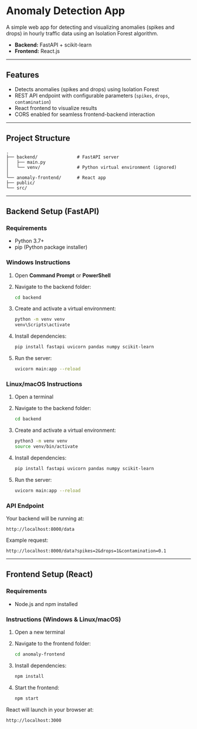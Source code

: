 # Anomaly Detection App

A simple web app for detecting and visualizing anomalies (spikes and drops) in hourly traffic data using an Isolation Forest algorithm.

- **Backend:** FastAPI + scikit-learn  
- **Frontend:** React.js

---

## Features

- Detects anomalies (spikes and drops) using Isolation Forest
- REST API endpoint with configurable parameters (`spikes`, `drops`, `contamination`)
- React frontend to visualize results
- CORS enabled for seamless frontend-backend interaction

---

## Project Structure
```
.
├── backend/               # FastAPI server
│   ├── main.py
│   └── venv/              # Python virtual environment (ignored)
│
└── anomaly-frontend/      # React app
├── public/
└── src/
```

---

## Backend Setup (FastAPI)

### Requirements

- Python 3.7+
- pip (Python package installer)

### Windows Instructions

1. Open **Command Prompt** or **PowerShell**

2. Navigate to the backend folder:
   ```bash
   cd backend

3. Create and activate a virtual environment:

   ```bash
   python -m venv venv
   venv\Scripts\activate
   ```

4. Install dependencies:

   ```bash
   pip install fastapi uvicorn pandas numpy scikit-learn
   ```

5. Run the server:

   ```bash
   uvicorn main:app --reload
   ```

### Linux/macOS Instructions

1. Open a terminal

2. Navigate to the backend folder:

   ```bash
   cd backend
   ```

3. Create and activate a virtual environment:

   ```bash
   python3 -m venv venv
   source venv/bin/activate
   ```

4. Install dependencies:

   ```bash
   pip install fastapi uvicorn pandas numpy scikit-learn
   ```

5. Run the server:

   ```bash
   uvicorn main:app --reload
   ```

### API Endpoint

Your backend will be running at:

```
http://localhost:8000/data
```

Example request:

```
http://localhost:8000/data?spikes=2&drops=1&contamination=0.1
```

---

## Frontend Setup (React)

### Requirements

* Node.js and npm installed

### Instructions (Windows & Linux/macOS)

1. Open a new terminal

2. Navigate to the frontend folder:

   ```bash
   cd anomaly-frontend
   ```

3. Install dependencies:

   ```bash
   npm install
   ```

4. Start the frontend:

   ```bash
   npm start
   ```

React will launch in your browser at:

```
http://localhost:3000
```
